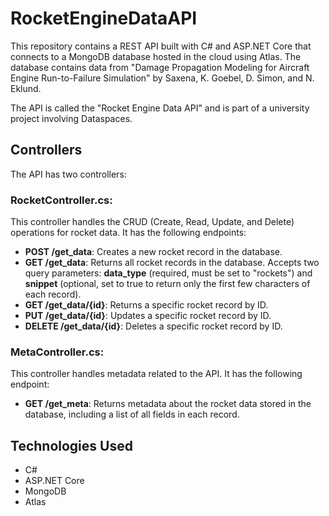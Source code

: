 # RocketEngineDataAPI

This repository contains a REST API built with C# and ASP.NET Core that connects to a MongoDB database hosted in the cloud using Atlas. The database contains data from "Damage Propagation Modeling for Aircraft Engine Run-to-Failure Simulation" by Saxena, K. Goebel, D. Simon, and N. Eklund.

The API is called the "Rocket Engine Data API" and is part of a university project involving Dataspaces. 
## Controllers 
The API has two controllers:

### RocketController.cs: 
This controller handles the CRUD (Create, Read, Update, and Delete) operations for rocket data. It has the following endpoints:

* **POST /get_data**: Creates a new rocket record in the database.
* **GET /get_data**: Returns all rocket records in the database. Accepts two query parameters: **data_type** (required, must be set to "rockets") and **snippet** (optional, set to true to return only the first few characters of each record).
* **GET /get_data/{id}**: Returns a specific rocket record by ID.
* **PUT /get_data/{id}**: Updates a specific rocket record by ID.
* **DELETE /get_data/{id}**: Deletes a specific rocket record by ID.
### MetaController.cs: 
This controller handles metadata related to the API. It has the following endpoint:

* **GET /get_meta**: Returns metadata about the rocket data stored in the database, including a list of all fields in each record.

## Technologies Used
* C#
* ASP.NET Core
* MongoDB
* Atlas
